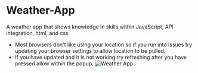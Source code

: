 # Weather-App
A weather app that shows knowledge in skills within JavaScript, API integration, html, and css
* Most browsers don't like using your location so if you run into issues try updating your browser settings to allow location to be pulled.
* If you have updated and it is not working try refreshing after you have pressed allow within the popup.
![Weather App](https://user-images.githubusercontent.com/81347925/162644002-6544f2d5-927b-4c71-959e-56f9e7d967fd.png)
